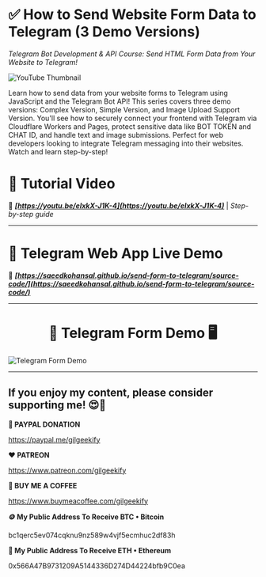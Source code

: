 # ✅ How to Send Website Form Data to Telegram (3 Demo Versions)

_Telegram Bot Development & API Course: Send HTML Form Data from Your Website to Telegram!_

![YouTube Thumbnail](images/telegram-form-data-to-telegram.png "How to Send Website Form Data to Telegram - YouTube Thumbnail")

Learn how to send data from your website forms to Telegram using JavaScript and the Telegram Bot API! This series covers three demo versions: Complex Version, Simple Version, and Image Upload Support Version. You'll see how to securely connect your frontend with Telegram via Cloudflare Workers and Pages, protect sensitive data like BOT TOKEN and CHAT ID, and handle text and image submissions. Perfect for web developers looking to integrate Telegram messaging into their websites. Watch and learn step-by-step!

# 🎥 Tutorial Video
🔗 ***[https://youtu.be/eIxkX-J1K-4](https://youtu.be/eIxkX-J1K-4)*** | *Step-by-step guide*

<hr>

# 🔴 Telegram Web App Live Demo
🔗 ***[https://saeedkohansal.github.io/send-form-to-telegram/source-code/](https://saeedkohansal.github.io/send-form-to-telegram/source-code/)***

<hr>

<div align="center"><h1>📨 Telegram Form Demo 🖥️</h1></div>

![Telegram Form Demo](images/telegram-form-demo.png "Telegram Form Demo")

<hr>

## If you enjoy my content, please consider supporting me! 😍🙏

**💙 PAYPAL DONATION**

https://paypal.me/gilgeekify

**❤️ PATREON**

https://www.patreon.com/gilgeekify

**💛 BUY ME A COFFEE**

https://www.buymeacoffee.com/gilgeekify

**🪙 My Public Address To Receive BTC • Bitcoin**

bc1qerc5ev074cqknu9nz589w4vjf5ecmhuc2df83h

**🥈 My Public Address To Receive ETH • Ethereum**

0x566A47B9731209A5144336D274D44224bfb9C0ea
